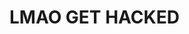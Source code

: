 <!DOCTYPE html>
<html>
	<head>
		<title>Get Hacked LMAO</title>
	</Head>
<body>
<h1>LMAO GET HACKED</h1>
</body>
</html>

